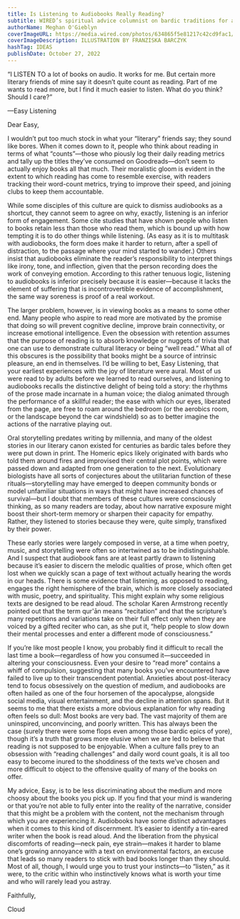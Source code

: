 ```yaml
---
title: Is Listening to Audiobooks Really Reading?
subtitle: WIRED’s spiritual advice columnist on bardic traditions for a modern age—and why book snobs worry about the wrong things.
authorName: Meghan O'Gieblyn
coverImageURL: https://media.wired.com/photos/634865f5e81217c42cd9fac1/master/w_1920,c_limit/WI110122_ST_CloudSupport_01.jpg
coverImageDescription: ILLUSTRATION BY FRANZISKA BARCZYK
hashTag: IDEAS
publishDate: October 27, 2022
---
```


“I LISTEN TO a lot of books on audio. It works for me. But certain more literary friends of mine say it doesn’t quite count as reading. Part of me wants to read more, but I find it much easier to listen. What do you think? Should I care?”

—Easy Listening

Dear Easy,

I wouldn’t put too much stock in what your “literary” friends say; they sound like bores. When it comes down to it, people who think about reading in terms of what “counts”—those who piously log their daily reading metrics and tally up the titles they’ve consumed on Goodreads—don’t seem to actually enjoy books all that much. Their moralistic gloom is evident in the extent to which reading has come to resemble exercise, with readers tracking their word-count metrics, trying to improve their speed, and joining clubs to keep them accountable.

While some disciples of this culture are quick to dismiss audiobooks as a shortcut, they cannot seem to agree on why, exactly, listening is an inferior form of engagement. Some cite studies that have shown people who listen to books retain less than those who read them, which is bound up with how tempting it is to do other things while listening. (As easy as it is to multitask with audiobooks, the form does make it harder to return, after a spell of distraction, to the passage where your mind started to wander.) Others insist that audiobooks eliminate the reader’s responsibility to interpret things like irony, tone, and inflection, given that the person recording does the work of conveying emotion. According to this rather tenuous logic, listening to audiobooks is inferior precisely because it is easier—because it lacks the element of suffering that is incontrovertible evidence of accomplishment, the same way soreness is proof of a real workout.

The larger problem, however, is in viewing books as a means to some other end. Many people who aspire to read more are motivated by the promise that doing so will prevent cognitive decline, improve brain connectivity, or increase emotional intelligence. Even the obsession with retention assumes that the purpose of reading is to absorb knowledge or nuggets of trivia that one can use to demonstrate cultural literacy or being “well read.” What all of this obscures is the possibility that books might be a source of intrinsic pleasure, an end in themselves. I’d be willing to bet, Easy Listening, that your earliest experiences with the joy of literature were aural. Most of us were read to by adults before we learned to read ourselves, and listening to audiobooks recalls the distinctive delight of being told a story: the rhythms of the prose made incarnate in a human voice; the dialog animated through the performance of a skillful reader; the ease with which our eyes, liberated from the page, are free to roam around the bedroom (or the aerobics room, or the landscape beyond the car windshield) so as to better imagine the actions of the narrative playing out.

Oral storytelling predates writing by millennia, and many of the oldest stories in our literary canon existed for centuries as bardic tales before they were put down in print. The Homeric epics likely originated with bards who told them around fires and improvised their central plot points, which were passed down and adapted from one generation to the next. Evolutionary biologists have all sorts of conjectures about the utilitarian function of these rituals—storytelling may have emerged to deepen community bonds or model unfamiliar situations in ways that might have increased chances of survival—but I doubt that members of these cultures were consciously thinking, as so many readers are today, about how narrative exposure might boost their short-term memory or sharpen their capacity for empathy. Rather, they listened to stories because they were, quite simply, transfixed by their power.

These early stories were largely composed in verse, at a time when poetry, music, and storytelling were often so intertwined as to be indistinguishable. And I suspect that audiobook fans are at least partly drawn to listening because it’s easier to discern the melodic qualities of prose, which often get lost when we quickly scan a page of text without actually hearing the words in our heads. There is some evidence that listening, as opposed to reading, engages the right hemisphere of the brain, which is more closely associated with music, poetry, and spirituality. This might explain why some religious texts are designed to be read aloud. The scholar Karen Armstrong recently pointed out that the term qur'ān means “recitation” and that the scripture’s many repetitions and variations take on their full effect only when they are voiced by a gifted reciter who can, as she put it, “help people to slow down their mental processes and enter a different mode of consciousness.”

If you’re like most people I know, you probably find it difficult to recall the last time a book—regardless of how you consumed it—succeeded in altering your consciousness. Even your desire to “read more” contains a whiff of compulsion, suggesting that many books you’ve encountered have failed to live up to their transcendent potential. Anxieties about post-literacy tend to focus obsessively on the question of medium, and audiobooks are often hailed as one of the four horsemen of the apocalypse, alongside social media, visual entertainment, and the decline in attention spans. But it seems to me that there exists a more obvious explanation for why reading often feels so dull: Most books are very bad. The vast majority of them are uninspired, unconvincing, and poorly written. This has always been the case (surely there were some flops even among those bardic epics of yore), though it’s a truth that grows more elusive when we are led to believe that reading is not supposed to be enjoyable. When a culture falls prey to an obsession with “reading challenges” and daily word count goals, it is all too easy to become inured to the shoddiness of the texts we’ve chosen and more difficult to object to the offensive quality of many of the books on offer.

My advice, Easy, is to be less discriminating about the medium and more choosy about the books you pick up. If you find that your mind is wandering or that you’re not able to fully enter into the reality of the narrative, consider that this might be a problem with the content, not the mechanism through which you are experiencing it. Audiobooks have some distinct advantages when it comes to this kind of discernment. It’s easier to identify a tin-eared writer when the book is read aloud. And the liberation from the physical discomforts of reading—neck pain, eye strain—makes it harder to blame one’s growing annoyance with a text on environmental factors, an excuse that leads so many readers to stick with bad books longer than they should. Most of all, though, I would urge you to trust your instincts—to “listen,” as it were, to the critic within who instinctively knows what is worth your time and who will rarely lead you astray.

Faithfully,

Cloud